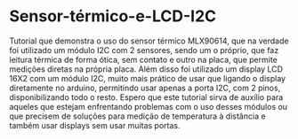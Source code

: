 # Sensor-térmico-e-LCD-I2C
Tutorial que demonstra o uso do sensor térmico MLX90614, que na verdade foi utilizado um módulo I2C com 2 sensores, sendo um o próprio, que faz leitura térmica de forma ótica, sem contato e outro na placa, que permite medições diretas na própria placa. Além disso foi utilizado um display LCD 16X2 com um módulo I2C, muito mais prático de usar que ligando o display diretamente no arduino, permitindo usar apenas a porta I2C, com 2 pinos, disponibilizando todo o resto.  Espero que este tutorial sirva de auxílio para aqueles que estejam enfrentando problemas com o uso desses módulos ou que precisem de soluções para medição de temperatura à distância e também usar displays sem usar muitas portas.
